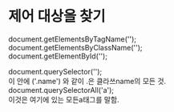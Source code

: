 # 제어 대상을 찾기

document.getElementsByTagName\(''\);  
document.getElementsByClassName\(''\);  
document.getElementById\(''\);



document.querySelector\(''\);  
이 안에 \('.name'\) 와 같이 .은 클라쓰name의 모든 것.  
document.querySelectorAll\('a'\);  
이것은 여기에 있는 모든a태그를 말함.

